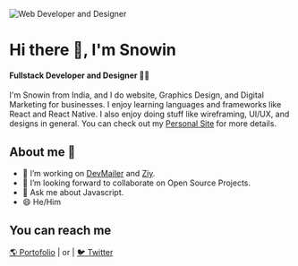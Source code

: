 ![Web Developer and Designer](https://pbs.twimg.com/profile_banners/1421107679435530241/1673254544/1500x500)

# Hi there 👋, I'm Snowin
#### Fullstack Developer and Designer 🧑‍💻

I'm Snowin from India, and I do website, Graphics Design, and Digital Marketing for businesses. I enjoy learning languages and frameworks like React and React Native. I also enjoy doing stuff like wireframing, UI/UX, and designs in general. You can check out my [Personal Site](https://www.devsnow.in) for more details.

## About me 👀
- 🔭 I’m working on [DevMailer](https://devmailer.vercel.app) and [Ziy](https://zipy.live).
- 👯 I’m looking forward to collaborate on Open Source Projects.
- 💬 Ask me about Javascript.
- 😄 He/Him

## You can reach me
[🌎 Portofolio](https://devsnow.in) | or | [🐦 Twitter](https://zipy.vercel.app/api/snowin/twitter)

<br/>
